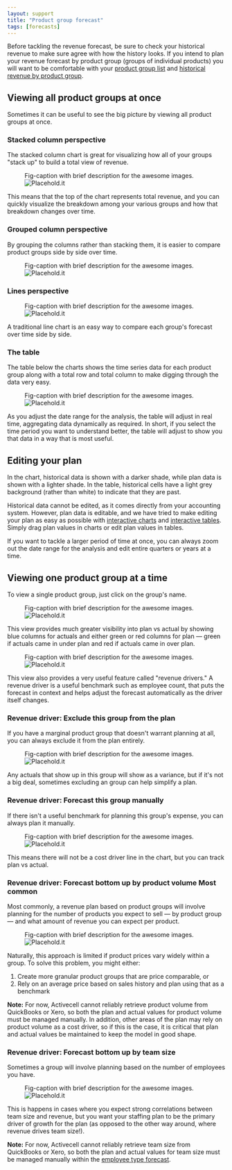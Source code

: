 ```yaml
---
layout: support
title: "Product group forecast"
tags: [forecasts]
---
```


Before tackling the revenue forecast, be sure to check your historical revenue to make sure agree with how the history looks. If you intend to plan your revenue forecast by product group (groups of individual products) you will want to be comfortable with your [product group list]() and [historical revenue by product group]().

## Viewing all product groups at once

Sometimes it can be useful to see the big picture by viewing all product groups at once.

### Stacked column perspective

The stacked column chart is great for visualizing how all of your groups "stack up" to build a total view of revenue.

<figure>
  <figcaption>Fig-caption with brief description for the awesome images.</figcaption>
  <img src=" http://placehold.it/800x600" alt="Placehold.it" class="img-responsive">
</figure>

This means that the top of the chart represents total revenue, and you can quickly visualize the breakdown among your various groups and how that breakdown changes over time.

### Grouped column perspective

By grouping the columns rather than stacking them, it is easier to compare product groups side by side over time.

<figure>
  <figcaption>Fig-caption with brief description for the awesome images.</figcaption>
  <img src=" http://placehold.it/800x600" alt="Placehold.it" class="img-responsive">
</figure>

### Lines perspective

<figure>
  <figcaption>Fig-caption with brief description for the awesome images.</figcaption>
  <img src=" http://placehold.it/800x600" alt="Placehold.it" class="img-responsive">
</figure>

A traditional line chart is an easy way to compare each group's forecast over time side by side.

### The table

The table below the charts shows the time series data for each product group along with a total row and total column to make digging through the data very easy.

<figure>
  <figcaption>Fig-caption with brief description for the awesome images.</figcaption>
  <img src=" http://placehold.it/800x600" alt="Placehold.it" class="img-responsive">
</figure>

As you adjust the date range for the analysis, the table will adjust in real time, aggregating data dynamically as required. In short, if you select the time period you want to understand better, the table will adjust to show you that data in a way that is most useful.

## Editing your plan

In the chart, historical data is shown with a darker shade, while plan data is shown with a lighter shade. In the table, historical cells have a light grey background (rather than white) to indicate that they are past.

Historical data cannot be edited, as it comes directly from your accounting system. However, plan data is editable, and we have tried to make editing your plan as easy as possible with [interactive charts]() and [interactive tables](). Simply drag plan values in charts or edit plan values in tables.

If you want to tackle a larger period of time at once, you can always zoom out the date range for the analysis and edit entire quarters or years at a time.

## Viewing one product group at a time

To view a single product group, just click on the group's name.

<figure>
  <figcaption>Fig-caption with brief description for the awesome images.</figcaption>
  <img src=" http://placehold.it/800x600" alt="Placehold.it" class="img-responsive">
</figure>

This view provides much greater visibility into plan vs actual by showing blue columns for actuals and either green or red columns for plan — green if actuals came in under plan and red if actuals came in over plan.

<figure>
  <figcaption>Fig-caption with brief description for the awesome images.</figcaption>
  <img src=" http://placehold.it/800x600" alt="Placehold.it" class="img-responsive">
</figure>

This view also provides a very useful feature called "revenue drivers." A revenue driver is a useful benchmark such as employee count, that puts the forecast in context and helps adjust the forecast automatically as the driver itself changes.

### Revenue driver: Exclude this group from the plan

If you have a marginal product group that doesn't warrant planning at all, you can always exclude it from the plan entirely.

<figure>
  <figcaption>Fig-caption with brief description for the awesome images.</figcaption>
  <img src=" http://placehold.it/800x600" alt="Placehold.it" class="img-responsive">
</figure>

Any actuals that show up in this group will show as a variance, but if it's not a big deal, sometimes excluding an group can help simplify a plan.

### Revenue driver: Forecast this group manually

If there isn't a useful benchmark for planning this group's expense, you can always plan it manually.

<figure>
  <figcaption>Fig-caption with brief description for the awesome images.</figcaption>
  <img src=" http://placehold.it/800x600" alt="Placehold.it" class="img-responsive">
</figure>

This means there will not be a cost driver line in the chart, but you can track plan vs actual.

### Revenue driver: Forecast bottom up by product volume **Most common**

Most commonly, a revenue plan based on product groups will involve planning for the number of products you expect to sell — by product group — and what amount of revenue you can expect per product.

<figure>
  <figcaption>Fig-caption with brief description for the awesome images.</figcaption>
  <img src=" http://placehold.it/800x600" alt="Placehold.it" class="img-responsive">
</figure>

Naturally, this approach is limited if product prices vary widely within a group. To solve this problem, you might either:

1. Create more granular product groups that are price comparable, or
2. Rely on an average price based on sales history and plan using that as a benchmark

**Note:** For now, Activecell cannot reliably retrieve product volume from QuickBooks or Xero, so both the plan and actual values for product volume must be managed manually. In addition, other areas of the plan may rely on product volume as a cost driver, so if this is the case, it is critical that plan and actual values be maintained to keep the model in good shape.

### Revenue driver: Forecast bottom up by team size

Sometimes a group will involve planning based on the number of employees you have.

<figure>
  <figcaption>Fig-caption with brief description for the awesome images.</figcaption>
  <img src=" http://placehold.it/800x600" alt="Placehold.it" class="img-responsive">
</figure>

This is happens in cases where you expect strong correlations between team size and revenue, but you want your staffing plan to be the primary driver of growth for the plan (as opposed to the other way around, where revenue drives team size!).

**Note:** For now, Activecell cannot reliably retrieve team size from QuickBooks or Xero, so both the plan and actual values for team size must be managed manually within the [employee type forecast]().